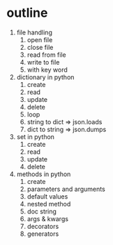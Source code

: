 # outline 

1. file handling 
    1.  open file 
    2.  close file 
    3.  read from file
    4.  write to file 
    5.  with key word 
2. dictionary in python 
   1. create
   2. read 
   3. update
   4. delete
   5. loop
   6. string to dict => json.loads 
   7. dict to string => json.dumps 
3. set in python 
   1. create 
   2.  read 
   3.  update 
   4.  delete
4. methods in python
   1. create 
   2. parameters and arguments 
   3. default values 
   4. nested method 
   5. doc string 
   6. args & kwargs 
   7. decorators 
   8. generators 
